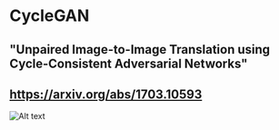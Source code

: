 # CycleGAN
## "Unpaired Image-to-Image Translation using Cycle-Consistent Adversarial Networks"
## https://arxiv.org/abs/1703.10593

![Alt text](<Screenshot 2023-12-23 at 2.16.42 PM.png>)